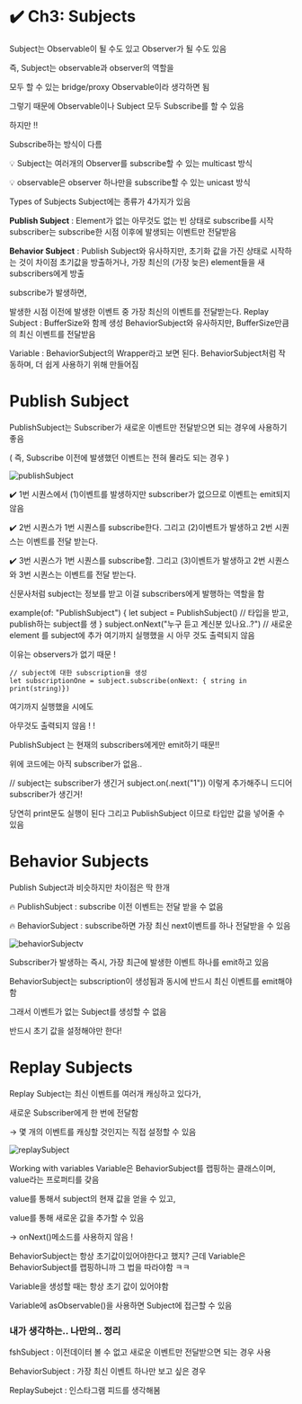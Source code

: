 
# ✔️  Ch3: Subjects
Subject는 Observable이 될 수도 있고 Observer가 될 수도 있음

즉, Subject는 observable과 observer의 역할을

모두 할 수 있는 bridge/proxy Observable이라 생각하면 됨

그렇기 때문에 Observable이나 Subject 모두 Subscribe를 할 수 있음

하지만 ‼️

Subscribe하는 방식이 다름

💡 Subject는 여러개의 Observer를 subscribe할 수 있는 multicast 방식

💡 observable은 observer 하나만을 subscribe할 수 있는 unicast 방식

Types of Subjects
Subject에는 종류가 4가지가 있음

**Publish Subject** : Element가 없는 아무것도 없는 빈 상태로 subscribe를 시작 subscriber는 subscribe한 시점 이후에 발생되는 이벤트만 전달받음

**Behavior Subject** : Publish Subject와 유사하지만, 초기화 값을 가진 상태로 시작하는 것이 차이점 초기값을 방출하거나, 가장 최신의 (가장 늦은) element들을 새 subscribers에게 방출

   subscribe가 발생하면,

   발생한 시점 이전에 발생한 이벤트 중 가장 최신의 이벤트를 전달받는다.
Replay Subject : BufferSize와 함께 생성 BehaviorSubject와 유사하지만, BufferSize만큼의 최신 이벤트를 전달받음

Variable : BehaviorSubject의 Wrapper라고 보면 된다. BehaviorSubject처럼 작동하며, 더 쉽게 사용하기 위해 만들어짐

# Publish Subject
PublishSubject는 Subscriber가 새로운 이벤트만 전달받으면 되는 경우에 사용하기 좋음

( 즉, Subscribe 이전에 발생했던 이벤트는 전혀 몰라도 되는 경우 )

![publishSubject](https://user-images.githubusercontent.com/94977962/147181815-e349e29e-ab61-43ee-b17f-f0c00e5c069e.png)


✔️ 1번 시퀀스에서 (1)이벤트를 발생하지만 subscriber가 없으므로 이벤트는 emit되지 않음

✔️ 2번 시퀀스가 1번 시퀀스를 subscribe한다. 그리고 (2)이벤트가 발생하고 2번 시퀀스는 이벤트를 전달 받는다.

✔️ 3번 시퀀스가 1번 시퀀스를 subscribe함. 그리고 (3)이벤트가 발생하고 2번 시퀀스와 3번 시퀀스는 이벤트를 전달 받는다.

신문사처럼 subject는 정보를 받고 이걸 subscribers에게 발행하는 역할을 함

example(of: "PublishSubject") {
    let subject = PublishSubject<String>() // 타입을 받고, publish하는 subject를 생
}
subject.onNext("누구 듣고 계신분 있나요..?") // 새로운 element 를 subject에 추가
여기까지 실행했을 시 아무 것도 출력되지 않음

이유는 observers가 없기 때문 !
   
```
// subject에 대한 subscription을 생성
let subscriptionOne = subject.subscribe(onNext: { string in print(string)})
```
   
여기까지 실행했을 시에도

아무것도 출력되지 않음 ! !

PublishSubject 는 현재의 subscribers에게만 emit하기 때문!!

위에 코드에는 아직 subscriber가 없음..

// subject는 subscriber가 생긴거
subject.on(.next("1"))
이렇게 추가해주니 드디어 subscriber가 생긴거!

당연히 print문도 실행이 된다 그리고 PublishSubject 이므로 타입만 값을 넣어줄 수 있음

# Behavior Subjects
  
Publish Subject과 비슷하지만 차이점은 딱 한개

🔥 PublishSubject : subscribe 이전 이벤트는 전달 받을 수 없음

🔥 BehaviorSubject : subscribe하면 가장 최신 next이벤트를 하나 전달받을 수 있음
  
  
![behaviorSubject](https://user-images.githubusercontent.com/94977962/147181904-a5e80cb8-694f-4dd9-9b2e-9f43a80b3110.png)v

Subscriber가 발생하는 즉시, 가장 최근에 발생한 이벤트 하나를 emit하고 있음

BehaviorSubject는 subscription이 생성됨과 동시에 반드시 최신 이벤트를 emit해야 함

그래서 이벤트가 없는 Subject를 생성할 수 없음

반드시 초기 값을 설정해야만 한다!

# Replay Subjects
Replay Subject는 최신 이벤트를 여러개 캐싱하고 있다가,

새로운 Subscriber에게 한 번에 전달함

→ 몇 개의 이벤트를 캐싱할 것인지는 직접 설정할 수 있음

![replaySubject](https://user-images.githubusercontent.com/94977962/147181952-deca416f-82c4-40d0-8759-fccd9daa4c16.png)

Working with variables
Variable은 BehaviorSubject를 랩핑하는 클래스이며, value라는 프로퍼티를 갖음

value를 통해서 subject의 현재 값을 얻을 수 있고,

value를 통해 새로운 값을 추가할 수 있음

→ onNext()메소드를 사용하지 않음 !

BehaviorSubject는 항상 초기값이있어야한다고 했지?
근데 Variable은 BehaviorSubject를 랩핑하니까 그 법을 따라야함 ㅋㅋ

Variable을 생성할 때는 항상 초기 값이 있어야함

Variable에 asObservable()을 사용하면 Subject에 접근할 수 있음
   
   
   
### 내가 생각하는.. 나만의.. 정리
fshSubject : 이전데이터 볼 수 없고 새로운 이벤트만 전달받으면 되는 경우 사용

BehaviorSubject : 가장 최신 이벤트 하나만 보고 싶은 경우

ReplaySubejct : 인스타그램 피드를 생각해봄
